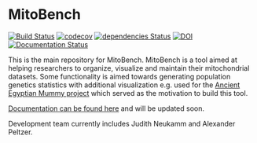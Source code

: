 # MitoBench

[![Build Status](https://travis-ci.org/Integrative-Transcriptomics/MitoBench.svg?branch=master)](https://travis-ci.org/Integrative-Transcriptomics/MitoBench)
[![codecov](https://codecov.io/gh/apeltzer/MitoBench/branch/master/graph/badge.svg?token=j5AgZQV3HJ)](https://codecov.io/gh/apeltzer/MitoBench)
[![dependencies Status](https://david-dm.org/thomasjo/atom-latex/status.svg)](https://david-dm.org/thomasjo/atom-latex)
[![DOI](https://zenodo.org/badge/72427990.svg)](https://zenodo.org/badge/latestdoi/72427990)
[![Documentation Status](https://readthedocs.org/projects/mitobench/badge/?version=latest)](http://mitobench.readthedocs.io/en/latest/?badge=latest)

This is the main repository for MitoBench. MitoBench is a tool aimed at helping researchers to organize, visualize and maintain their mitochondrial datasets. Some functionality is aimed towards generating population genetics statistics with additional visualization e.g. used for the [Ancient Egyptian Mummy project](https://www.nature.com/articles/ncomms15694) which served as the motivation to build this tool. 

[Documentation can be found here](https://readthedocs.org/projects/mitobench) and will be updated soon.

Development team currently includes Judith Neukamm and Alexander Peltzer. 
